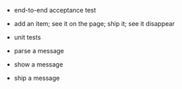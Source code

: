 
 - end-to-end acceptance test
  - add an item; see it on the page; ship it; see it disappear


 - unit tests
  - parse a message
  - show a message
  - ship a message